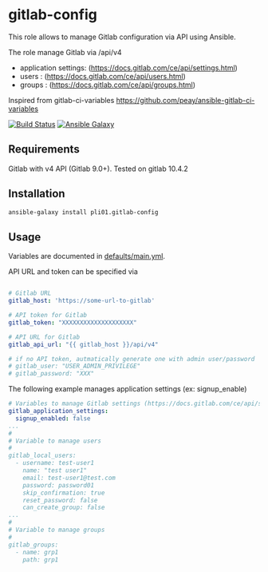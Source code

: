 gitlab-config
===================

This role allows to manage Gitlab configuration via API using Ansible.

The role manage Gitlab via /api/v4
 * application settings: (https://docs.gitlab.com/ce/api/settings.html)
 * users : (https://docs.gitlab.com/ce/api/users.html)
 * groups : (https://docs.gitlab.com/ce/api/groups.html)

Inspired from gitlab-ci-variables https://github.com/peay/ansible-gitlab-ci-variables

[![Build Status](https://travis-ci.org/pli01/ansible-gitlab-config.svg?branch=master)](https://travis-ci.org/pli01/ansible-gitlab-config)
[![Ansible Galaxy](https://img.shields.io/badge/ansible-pli01.gitlab--config-blue.svg)](https://galaxy.ansible.com/pli01/ansible-gitlab-config/)

Requirements
------------

Gitlab with v4 API (Gitlab 9.0+).
Tested on gitlab 10.4.2

Installation
-------------

```sh
ansible-galaxy install pli01.gitlab-config
```

Usage
-----

Variables are documented in [defaults/main.yml](defaults/main.yml).

API URL and token can be specified via
```yaml

# Gitlab URL
gitlab_host: 'https://some-url-to-gitlab'

# API token for Gitlab
gitlab_token: "XXXXXXXXXXXXXXXXXXXX"

# API URL for Gitlab
gitlab_api_url: "{{ gitlab_host }}/api/v4"

# if no API token, autmatically generate one with admin user/password 
# gitlab_user: "USER_ADMIN_PRIVILEGE"
# gitlab_password: "XXX"

```

The following example manages application settings (ex: signup_enable)
```yaml
# Variables to manage Gitlab settings (https://docs.gitlab.com/ce/api/settings.html)
gitlab_application_settings:
  signup_enabled: false
...
#
# Variable to manage users
#
gitlab_local_users:
  - username: test-user1
    name: "test user1"
    email: test-user1@test.com
    password: password01
    skip_confirmation: true
    reset_password: false
    can_create_group: false
...
#
# Variable to manage groups
#
gitlab_groups:
  - name: grp1
    path: grp1

```
